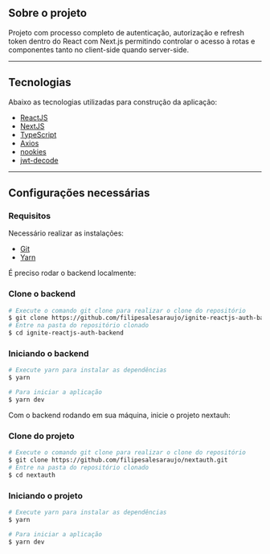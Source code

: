## Sobre o projeto

Projeto com processo completo de autenticação, autorização e refresh token dentro do React com Next.js permitindo controlar o acesso à rotas e componentes tanto no client-side quando server-side.

---

## Tecnologias

Abaixo as tecnologias utilizadas para construção da aplicação:

- [ReactJS](https://reactjs.org/)
- [NextJS](https://nextjs.org/)
- [TypeScript](https://www.typescriptlang.org/)
- [Axios](https://axios-http.com/)
- [nookies](https://github.com/maticzav/nookies/)
- [jwt-decode](https://github.com/auth0/jwt-decode/)

---

## Configurações necessárias

### **Requisitos**

Necessário realizar as instalações:

- [Git](https://git-scm.com/)
- [Yarn](https://classic.yarnpkg.com)

É preciso rodar o backend localmente:

### **Clone o backend**

```bash
# Execute o comando git clone para realizar o clone do repositório
$ git clone https://github.com/filipesalesaraujo/ignite-reactjs-auth-backend.git
# Entre na pasta do repositório clonado
$ cd ignite-reactjs-auth-backend
```

### **Iniciando o backend**

```bash
# Execute yarn para instalar as dependências
$ yarn

# Para iniciar a aplicação
$ yarn dev

```

Com o backend rodando em sua máquina, inicie o projeto nextauh:

### **Clone do projeto**

```bash
# Execute o comando git clone para realizar o clone do repositório
$ git clone https://github.com/filipesalesaraujo/nextauth.git
# Entre na pasta do repositório clonado
$ cd nextauth
```

### **Iniciando o projeto**

```bash
# Execute yarn para instalar as dependências
$ yarn

# Para iniciar a aplicação
$ yarn dev

```